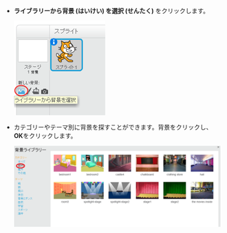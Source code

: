 + **ライブラリーから背景 (はいけい) を選択 (せんたく)** をクリックします。
    
    ![screenshot](images/stage-choose.png)

+ カテゴリーやテーマ別に背景を探すことができます。背景をクリックし、 **OK**をクリックします。
    
    ![screenshot](images/backdrop.png)